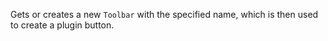 Gets or creates a new `Toolbar` with the specified name, which is then used to create a plugin button.